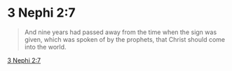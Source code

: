 # 3 Nephi 2:7

> And nine years had passed away from the time when the sign was given, which was spoken of by the prophets, that Christ should come into the world.

[3 Nephi 2:7](https://www.churchofjesuschrist.org/study/scriptures/bofm/3-ne/2?lang=eng&id=p7#p7)


